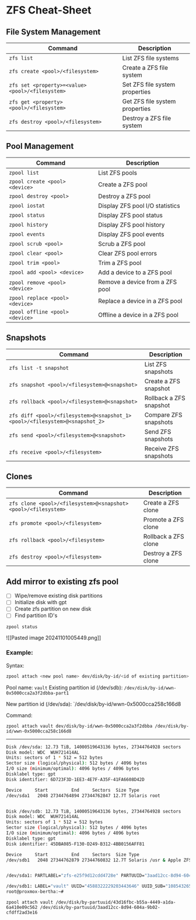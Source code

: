 # ZFS Cheat-Sheet

## File System Management

| Command                                          | Description                    |
| ------------------------------------------------ | ------------------------------ |
| `zfs list`                                       | List ZFS file systems          |
| `zfs create <pool>/<filesystem>`                 | Create a ZFS file system       |
| `zfs set <property>=<value> <pool>/<filesystem>` | Set ZFS file system properties |
| `zfs get <property> <pool>/<filesystem>`         | Get ZFS file system properties |
| `zfs destroy <pool>/<filesystem>`                | Destroy a ZFS file system      |

## Pool Management

| Command | Description |
| --- | --- |
| `zpool list` | List ZFS pools |
| `zpool create <pool> <device>` | Create a ZFS pool |
| `zpool destroy <pool>` | Destroy a ZFS pool |
| `zpool iostat` | Display ZFS pool I/O statistics |
| `zpool status` | Display ZFS pool status |
| `zpool history` | Display ZFS pool history |
| `zpool events` | Display ZFS pool events |
| `zpool scrub <pool>` | Scrub a ZFS pool |
| `zpool clear <pool>` | Clear ZFS pool errors |
| `zpool trim <pool>` | Trim a ZFS pool |
| `zpool add <pool> <device>` | Add a device to a ZFS pool |
| `zpool remove <pool> <device>` | Remove a device from a ZFS pool |
| `zpool replace <pool> <device>` | Replace a device in a ZFS pool |
| `zpool offline <pool> <device>` | Offline a device in a ZFS pool |

## Snapshots

| Command | Description |
| --- | --- |
| `zfs list -t snapshot` | List ZFS snapshots |
| `zfs snapshot <pool>/<filesystem>@<snapshot>` | Create a ZFS snapshot |
| `zfs rollback <pool>/<filesystem>@<snapshot>` | Rollback a ZFS snapshot |
| `zfs diff <pool>/<filesystem>@<snapshot_1> <pool>/<filesystem>@<snapshot_2>` | Compare ZFS snapshots |
| `zfs send <pool>/<filesystem>@<snapshot>` | Send ZFS snapshots |
| `zfs receive <pool>/<filesystem>` | Receive ZFS snapshots |

## Clones

| Command | Description |
| --- | --- |
| `zfs clone <pool>/<filesystem>@<snapshot> <pool>/<filesystem>` | Create a ZFS clone |
| `zfs promote <pool>/<filesystem>` | Promote a ZFS clone |
| `zfs rollback <pool>/<filesystem>` | Rollback a ZFS clone |
| `zfs destroy <pool>/<filesystem>` | Destroy a ZFS clone |

## Add mirror to existing zfs pool

- [ ] Wipe/remove existing disk partitions
- [ ] Initialize disk with gpt
- [ ] Create zfs partition on new disk
- [ ] Find partition ID's

```
zpool status
```

![[Pasted image 20241101005449.png]]

### Example: 

Syntax:

```bash
zpool attach <new pool name> dev/disk/by-id/<id of existing partition> /dev/disk/by-id/<id of new partition>
```

Pool name: `vault`
Existing partition id (/dev/sdb): `/dev/disk/by-id/wwn-0x5000cca2a3f2dbba-part1`


New partition id (/dev/sda):  `/dev/disk/by-id/wwn-0x5000cca258c166d8

Command:

```
zpool attach vault dev/disk/by-id/wwn-0x5000cca2a3f2dbba /dev/disk/by-id/wwn-0x5000cca258c166d8
```

---

```bash
Disk /dev/sda: 12.73 TiB, 14000519643136 bytes, 27344764928 sectors
Disk model: WDC  WUH721414AL
Units: sectors of 1 * 512 = 512 bytes
Sector size (logical/physical): 512 bytes / 4096 bytes
I/O size (minimum/optimal): 4096 bytes / 4096 bytes
Disklabel type: gpt
Disk identifier: 6D723F3D-1EE3-4E7F-A35F-41FA6608D42D

Device     Start         End     Sectors  Size Type
/dev/sda1   2048 27344764894 27344762847 12.7T Solaris root


Disk /dev/sdb: 12.73 TiB, 14000519643136 bytes, 27344764928 sectors
Disk model: WDC  WUH721414AL
Units: sectors of 1 * 512 = 512 bytes
Sector size (logical/physical): 512 bytes / 4096 bytes
I/O size (minimum/optimal): 4096 bytes / 4096 bytes
Disklabel type: gpt
Disk identifier: 45DBA085-F130-D249-B312-4BB0156AFF81

Device     Start         End     Sectors  Size Type
/dev/sdb1   2048 27344762879 27344760832 12.7T Solaris /usr & Apple ZFS
```

```bash

/dev/sda1: PARTLABEL="zfs-e25f9d12cdd4728e" PARTUUID="3aad12cc-8d94-604a-9b02-cfdff2ad3e16"

/dev/sdb1: LABEL="vault" UUID="4588322229203443646" UUID_SUB="1085432657440638000" BLOCK_SIZE="4096" TYPE="zfs_member" PARTUUID="43d16fbc-b55a-4449-a1da-6a410e09c562"
root@proxmox-bertha:~# 

```

```
zpool attach vault /dev/disk/by-partuuid/43d16fbc-b55a-4449-a1da-6a410e09c562 /dev/disk/by-partuuid/3aad12cc-8d94-604a-9b02-cfdff2ad3e16
```
